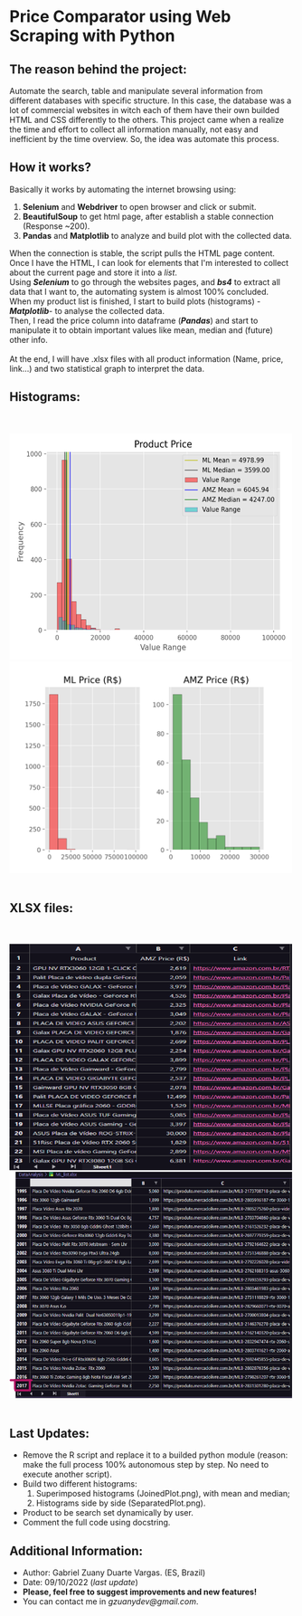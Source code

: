 # Price Comparator using Web Scraping with Python
## The reason behind the project:
 Automate the search, table and manipulate several information from different databases with specific structure.
 In this case, the database was a lot of commercial websites in witch each of them have their own builded HTML and CSS differently to the others.
 This project came when a realize the time and effort to collect all information manually, not easy and inefficient by the time overview. So, the idea was automate
 this process.
 
## How it works?
  Basically it works by automating the internet browsing using:
  1. **Selenium** and **Webdriver** to open browser and click or submit.
  2. **BeautifulSoup** to get html page, after establish a stable connection (Response ~200).
  3. **Pandas** and **Matplotlib** to analyze and build plot with the collected data.
  
  When the connection is stable, the script pulls the HTML page content. Once I have the HTML, I can look for elements that I'm interested to collect about the
  current page and store it into a _list_.<br>
  Using _**Selenium**_ to go through the websites pages, and _**bs4**_ to extract all data that I want to, the automating system is almost
  100% concluded.<br>
  When my product list is finished, I start to build plots (histograms) -_**Matplotlib**_- to analyse the collected data.<br>
  Then, I read the price column into dataframe (_**Pandas**_) and start to manipulate it to obtain important values like mean, median and (future) other info.<br><br>
  At the end, I will have .xlsx files with all product information (Name, price, link...) and two statistical graph to interpret the data.<br>
  
## Histograms:
  <br><br>
  <img src="/docs/assets/JoinedPlots.png" width="500" height="400"/>
  <img src="/docs/assets/SeparatedPlots.png" width="500" eight="400"/>
  <br><br>
  
## XLSX files:
<br><br>
  <img src="/docs/assets/AmzScreenShot.png" width="500" height="400"/>
  <img src="/docs/assets/ML_ScreenShot.png" width="500" height="400"/>
  <br><br>
  
## Last Updates:
  - Remove the R script and replace it to a builded python module (reason: make the full process 100% autonomous step by step. No need to execute another script).<br>
  - Build two different histograms:<br>
    1. Superimposed histograms (JoinedPlot.png), with mean and median;<br>
    2. Histograms side by side (SeparatedPlot.png).<br>
  - Product to be search set dynamically by user.<br>
  - Comment the full code using docstring.

## Additional Information:
  - Author: Gabriel Zuany Duarte Vargas. (ES, Brazil)<br>
  - Date: 09/10/2022 (_last update_)<br>
  - **Please, feel free to suggest improvements and new features!**<br>
  - You can contact me in _gzuanydev@gmail.com_.<br>
